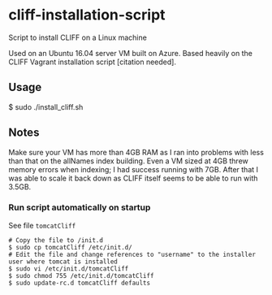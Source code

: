 # cliff-installation-script
Script to install CLIFF on a Linux machine

Used on an Ubuntu 16.04 server VM built on Azure.  Based heavily on the CLIFF Vagrant installation script [citation needed].

## Usage
$ sudo ./install_cliff.sh

## Notes
Make sure your VM has more than 4GB RAM as I ran into problems with less than that on the allNames index building.  Even a VM sized at 4GB threw memory errors when indexing; I had success running with 7GB.  After that I was able to scale it back down as CLIFF itself seems to be able to run with 3.5GB.

### Run script automatically on startup
See file `tomcatCliff`

```
# Copy the file to /init.d
$ sudo cp tomcatCliff /etc/init.d/
# Edit the file and change references to "username" to the installer user where tomcat is installed
$ sudo vi /etc/init.d/tomcatCliff
$ sudo chmod 755 /etc/init.d/tomcatCliff
$ sudo update-rc.d tomcatCliff defaults
```
